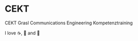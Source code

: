 CEKT
====

CEKT Grasl
Communications Engineering Kompetenztraining

I love :coffee:, :pizza: and :dancer:

